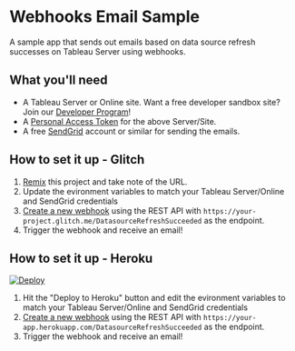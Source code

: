 # Webhooks Email Sample

A sample app that sends out emails based on data source refresh successes on Tableau Server using webhooks.

## What you'll need

* A Tableau Server or Online site. Want a free developer sandbox site? Join our [Developer Program](https://developer.tableau.com)!
* A [Personal Access Token](https://help.tableau.com/current/server/en-us/security_personal_access_tokens.htm) for the above Server/Site.
* A free [SendGrid](https://sendgrid.com/) account or similar for sending the emails.

## How to set it up - Glitch

1. [Remix](https://glitch.com/edit/#!/remix/datadev-webhooks-email) this project and take note of the URL.
1. Update the evironment variables to match your Tableau Server/Online and SendGrid credentials
1. [Create a new webhook](https://github.com/tableau/webhooks-docs) using the REST API with `https://your-project.glitch.me/DatasourceRefreshSucceeded` as the endpoint.
1. Trigger the webhook and receive an email!

## How to set it up - Heroku

[![Deploy](https://www.herokucdn.com/deploy/button.svg)](https://heroku.com/deploy?template=https://github.com/KeshiaRose/datadev-webhooks-email)
1. Hit the "Deploy to Heroku" button and edit the evironment variables to match your Tableau Server/Online and SendGrid credentials
1. [Create a new webhook](https://github.com/tableau/webhooks-docs) using the REST API with `https://your-app.herokuapp.com/DatasourceRefreshSucceeded` as the endpoint.
1. Trigger the webhook and receive an email!
